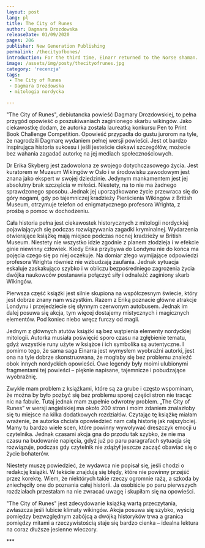 ```yaml
---
layout: post
lang: pl
title: The City of Runes
author: Dagmara Drozdowska
releaseDate: 01/09/2020
pages: 206
publisher: New Generation Publishing
permalink: /thecityofbones/
introduction: For the third time, Einarr returned to the Norse shaman. This time heartbroken and bereft. (...) Curse this ring. Curse this ring with loneliness forever.
image: /assets/img/posty/thecityofrunes.jpg
category: 'recenzja'
tags:
 - The City of Runes
 - Dagmara Drozdowska
 - mitologia nordycka

---
```

  "The City of Runes", debiutancka powieść Dagmary Drozdowskiej, to pełna przygód opowieść o poszukiwaniach zaginionego skarbu wikingów. Jako ciekawostkę dodam, że autorka została laureatką konkursu Pen to Print Book Challenge Competition. Opowieść przypadła do gustu jurorom na tyle, że nagrodzili Dagmarę wydaniem pełnej wersji powieści. Jest ot bardzo inspirująca historia sukcesu i jeśli jesteście ciekawi szczegółów, możecie bez wahania zagadać autorkę na jej mediach społecznościowych.

  Dr Erika Skyberg jest zadowolona ze swojego dotychczasowego życia. Jest kuratorem w Muzeum Wikingów w Oslo i w środowisku zawodowym jest znana jako ekspert w swojej dziedzinie. Jedynym mankamentem jest jej absolutny brak szczęścia w miłości. Niestety, na to nie ma żadnego sprawdzonego sposobu. Jednak jej uporządkowane życie przewraca się do góry nogami, gdy po tajemniczej kradzieży Pierścienia Wikingów z British Museum, otrzymuje telefon od enigmatycznego profesora Wrighta, z prośbą o pomoc w dochodzeniu.

  Cała historia pełna jest ciekawostek historycznych z mitologii nordyckiej pojawiających się podczas rozwiązywania zagadki kryminalnej. Wydarzenia otwierające książkę mają miejsce podczas nocnej kradzieży w British Museum. Niestety nie wszystko idzie zgodnie z planem złodzieja i w efekcie ginie niewinny człowiek. Kiedy Erika przybywa do Londynu nie do końca ma pojęcia czego się po niej oczekuje. Na domiar złego wymijające odpowiedzi profesora Wrighta również nie wzbudzają zaufania. Jednak sytuacja eskaluje zaskakująco szybko i w obliczu bezpośredniego zagrożenia życia dwójka naukowców postanawia połączyć siły i odnaleźć zaginiony skarb Wikingów.

  Pierwsza część książki jest silnie skupiona na współczesnym świecie, który jest dobrze znany nam wszystkim. Razem z Eriką poznacie główne atrakcje Londynu i przejedziecie się słynnym czerwonym autobusem. Jednak im dalej posuwa się akcja, tym więcej dostajemy mistycznych i magicznych elementów. Pod koniec niebo wręcz furczy od magii.

  Jednym z głównych atutów książki są bez wątpienia elementy nordyckiej mitologii. Autorka musiała poświęcić sporo czasu na zgłębienie tematu, gdyż wszystkie runy użyte w książce i ich symbolika są autentyczne. I pomimo tego, że sama saga Einarra jest wymysłem wyobraźni autorki, jest ona na tyle dobrze skonstruowana, że mogłaby się bez problemu znaleźć obok innych nordyckich opowieści. Owe legendy były moimi ulubionymi fragmentami tej powieści – pięknie napisane, tajemnicze i pobudzające wyobraźnię.

  Zwykle mam problem z książkami, które są za grube i często wspominam, że można by było pozbyć się bez problemu sporej części stron nie tracąc nic na fabule. Tutaj jednak mam zupełnie odwrotny problem. „The City of Runes” w wersji angielskiej ma około 200 stron i moim zdaniem znalazłoby się tu miejsce na kilka dodatkowych rozdziałów. Czytając tę książkę miałam wrażenie, że autorka chciała opowiedzieć nam całą historię jak najszybciej. Mamy tu bardzo wiele scen, które powinny wywoływać dreszczyk emocji u czytelnika. Jednak czasami akcja gna do przodu tak szybko, że nie ma czasu na budowanie napięcia, gdyż już po paru paragrafach sytuacja się rozwiązuje, podczas gdy czytelnik nie zdążył jeszcze zacząć obawiać się o życie bohaterów.

  Niestety muszę powiedzieć, że wydawca nie popisał się, jeśli chodzi o redakcję książki. W tekście znajdują się błędy, które nie powinny przejść przez korektę. Wiem, że niektórych takie rzeczy ogromnie rażą, a szkoda by zniechęciły one do poznania całej historii. Ja osobiście po paru pierwszych rozdziałach przestałam na nie zwracać uwagę i skupiłam się na opowieści.

  "The City of Runes" jest zdecydowanie książką wartą przeczytania, zwłaszcza jeśli lubicie klimaty wikingów. Akcja posuwa się szybko, wyścig pomiędzy bezwzględnym zabójcą a dwójką historyków trwa a granica pomiędzy mitami a rzeczywistością staje się bardzo cienka – idealna lektura na coraz dłuższe jesienne wieczory.

  \*\*\*
